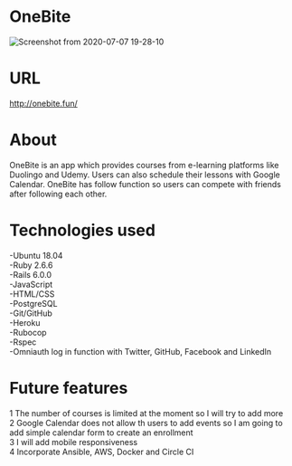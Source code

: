 # OneBite
![Screenshot from 2020-07-07 19-28-10](https://user-images.githubusercontent.com/10365357/86768783-067b0700-c089-11ea-93a2-fd754451aa16.png)

# URL
http://onebite.fun/

# About
OneBite is an app which provides courses from e-learning platforms like Duolingo and Udemy. Users can also schedule their lessons with Google Calendar. OneBite has follow function so users can compete with friends after following each other.

# Technologies used
-Ubuntu 18.04  
-Ruby 2.6.6  
-Rails 6.0.0  
-JavaScript  
-HTML/CSS  
-PostgreSQL  
-Git/GitHub  
-Heroku  
-Rubocop  
-Rspec  
-Omniauth log in function with Twitter, GitHub, Facebook and LinkedIn

# Future features
1 The number of courses is limited at the moment so I will try to add more  
2 Google Calendar does not allow th users to add events so I am going to add simple calendar form to create an enrollment  
3 I will add mobile responsiveness  
4 Incorporate Ansible, AWS, Docker and Circle CI

